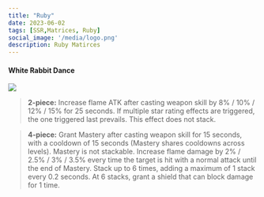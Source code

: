 ```yaml
---
title: "Ruby"
date: 2023-06-02
tags: [SSR,Matrices, Ruby]
social_image: '/media/logo.png'
description: Ruby Matirces
---
```


#### White Rabbit Dance

![](https://telegra.ph/file/adaefcce5c31a8a3aca4e.png)

> **2-piece:** Increase flame ATK after casting weapon skill by 8% / 10% / 12% / 15% for 25 seconds. If multiple star rating effects are triggered, the one triggered last prevails. This effect does not stack.

> **4-piece:** Grant Mastery after casting weapon skill for 15 seconds, with a cooldown of 15 seconds (Mastery shares cooldowns across levels). Mastery is not stackable. Increase flame damage by 2% / 2.5% / 3% / 3.5% every time the target is hit with a normal attack until the end of Mastery. Stack up to 6 times, adding a maximum of 1 stack every 0.2 seconds. At 6 stacks, grant a shield that can block damage for 1 time.




